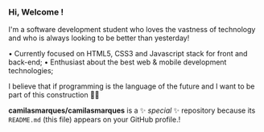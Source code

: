 ### Hi, Welcome ! 

I'm a software development student who loves the vastness of technology and who is always looking to be better than yesterday!

• Currently focused on HTML5, CSS3 and Javascript stack for front and back-end;
• Enthusiast about the best web & mobile development technologies;

I believe that if programming is the language of the future and I want to be part of this construction 👩‍💻

**camilasmarques/camilasmarques** is a ✨ _special_ ✨ repository because its `README.md` (this file) appears on your GitHub profile.!

